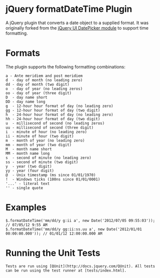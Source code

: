 jQuery formatDateTime Plugin
============================

A jQuery plugin that converts a date object to a supplied format. It was originally forked from the [jQuery UI DatePicker module](https://github.com/jquery/jquery-ui/blob/master/ui/jquery.ui.datepicker.js) to support time formatting.

Formats
=======

The plugin supports the following formatting combinations:

    a - Ante meridiem and post meridiem
    d  - day of month (no leading zero)
    dd - day of month (two digit)
    o  - day of year (no leading zeros)
    oo - day of year (three digit)
    D  - day name short
    DD - day name long
    g  - 12-hour hour format of day (no leading zero)
    gg - 12-hour hour format of day (two digit)
    h  - 24-hour hour format of day (no leading zero)
    hh - 24-hour hour format of day (two digit)
    u  - millisecond of second (no leading zeros)
    uu - millisecond of second (three digit)
    i  - minute of hour (no leading zero)
    ii - minute of hour (two digit)
    m  - month of year (no leading zero)
    mm - month of year (two digit)
    M  - month name short
    MM - month name long
    s  - second of minute (no leading zero)
    ss - second of minute (two digit)
    y  - year (two digit)
    yy - year (four digit)
    @  - Unix timestamp (ms since 01/01/1970)
    !  - Windows ticks (100ns since 01/01/0001)
    '...' - literal text
    '' - single quote

Examples
========

    $.formatDateTime('mm/dd/y g:ii a', new Date('2012/07/05 09:55:03')); // 07/05/12 9:55 AM
    $.formatDateTime('mm/dd/y gg:ii:ss.uu a', new Date('2012/01/01 00:00:00.000')); // 01/01/12 12:00:00.000 AM

Running the Unit Tests
======================

    Tests are run using [QUnit](http://docs.jquery.com/QUnit). All tests can be run using the test runner at [tests/index.html].
